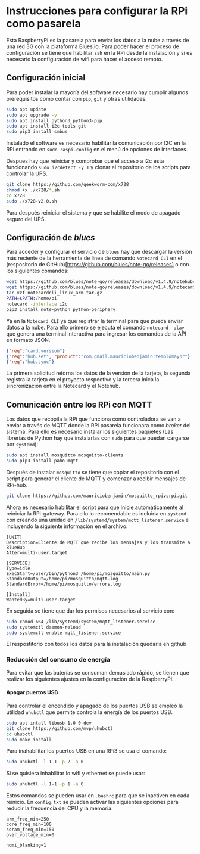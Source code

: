 # Instrucciones para configurar la RPi como pasarela

Esta RaspberryPi es la pasarela para enviar los datos a la nube a través de una red 3G con la 
plataforma Blues.io. Para poder hacer el proceso de configuración se tiene que habilitar `ssh`
en la RPi desde la instalación y si es necesario la configuración de wifi para hacer el acceso
remoto.

## Configuración inicial

Para poder instalar la mayoría del software necesario hay cumplir algunos prerequisitos como contar con `pip`, `git` y otras utilidades.

```bash
sudo apt update
sudo apt upgrade -y
sudo apt install python3 python3-pip
sudo apt install i2c-tools git
sudo pip3 install smbus
```

Instalado el software es necesario habilitar la comunicación por I2C en la RPi entrando en `sudo raspi-config` en el menú de opciones de interfaces.

Despues hay que reiniciar y comprobar que el acceso a i2c esta funcionando `sudo i2cdetect -y 1` y clonar el repositorio de los scripts para controlar la UPS.

```bash
git clone https://github.com/geekworm-com/x728
chmod +x ./x728/*.sh
cd x728
sudo ./x728-v2.0.sh
```

Para después reiniciar el sistema y que se habilite el modo de apagado seguro del UPS.

## Configuración de *blues*

Para acceder y configurar el servicio de `blues` hay que descargar la versión más reciente de la
herramienta de linea de comando `Notecard CLI` en el (respositorio de GitHub)[https://github.com/blues/note-go/releases] o con los siguientes comandos:

```bash
wget https://github.com/blues/note-go/releases/download/v1.4.9/notehubcli_linux_arm.tar.gz
wget https://github.com/blues/note-go/releases/download/v1.4.9/notecardcli_linux_arm.tar.gz
tar xzf notecardcli_linux_arm.tar.gz
PATH=$PATH:/home/pi
notecard -interface i2c
pip3 install note-python python-periphery
```

Ya en la `Notecard CLI` ya que registrar la terminal para que pueda enviar datos a la nube. Para ello primero se ejecuta el comando `notecard -play` que genera una terminal interactiva para ingresar
los comandos de la API en formato JSON.

```json
{"req":"card.version"}
{"req":"hub.set", "product":"com.gmail.mauriciobenjamin:templomayor"}
{"req":"hub.sync"}
```

La primera solicitud retorna los datos de la versión de la tarjeta, la segunda registra la tarjeta en el proyecto respectivo y la tercera inica la sincronización entre la Notecard y el Notehub.

## Comunicación entre los RPi con MQTT

Los datos que recopila la RPi que funciona como controladora se van a enviar a través de MQTT donde 
la RPi pasarela funcionara como *broker* del sistema. Para ello es necesario instalar los siguientes paquetes
(Las librerias de Python hay que instalarlas con `sudo` para que puedan cargarse por `systemd`):

```bash
sudo apt install mosquitto mosquitto-clients
sudo pip3 install paho-mqtt
```

Después de instalar `mosquitto` se tiene que copiar el repositorio con el script para generar el cliente de MQTT y comenzar a
recibir mensajes de RPi-hub.

```bash
git clone https://github.com/mauriciobenjamin/mosquitto_rpivsrpi.git
```

Ahora es necesario habilitar el script para que inicie automáticamente al reiniciar la RPi-gateway. Para ello lo recomendable es incluirla en `systemd` con creando una unidad en `/lib/systemd/system/mqtt_listener.service` e incluyendo la siguiente información en el archivo:

```service
[UNIT]
Description=Cliente de MQTT que recibe los mensajes y los transmite a BlueHub
After=multi-user.target

[SERVICE]
Type=idle
ExecStart=/user/bin/python3 /home/pi/mosquitto/main.py 
StandardOutput=/home/pi/mosquitto/mqtt.log
StandardError=/home/pi/mosquitto/errors.log

[Install]
WantedBy=multi-user.target
```

En seguida se tiene que dar los permisos necesarios al servicio con:

```bash
sudo chmod 664 /lib/systemd/system/mqtt_listener.service
sudo systemctl daemon-reload
sudo systemctl enable mqtt_listener.service
```

El respostitorio con todos los datos para la instalación quedaría en github

### Reducción del consumo de energía

Para evitar que las baterías se consuman demasiado rápido, se tienen que realizar los siguientes ajustes en la configuración de la RaspberryPi.

#### Apagar puertos USB

Para controlar el encendido y apagado de los puertos USB se empleó la utilidad `uhubctl` que permite controla la energía de los puertos USB.

```Bash
sudo apt intall libusb-1.0-0-dev
git clone https://github.com/mvp/uhubctl
cd uhubctl
sudo make install
```

Para inahabilitar los puertos USB en una RPi3 se usa el comando:

```Bash
sudo uhubctl -l 1-1 -p 2 -a 0
```

Si se quisiera inhabilitar lo wifi y ethernet se puede usar:

```Bash
sudo uhubctl -l 1-1 -p 1 -a 0
```
Estos comandos se pueden usar en `.bashrc` para que se inactiven en cada reinicio.
En `config.txt` se pueden activar las siguientes opciones para reducir la frecuencia del CPU y la memoria.

```
arm_freq_min=250
core_freq_min=100
sdram_freq_min=150
over_voltage_min=0

hdmi_blanking=1
```
